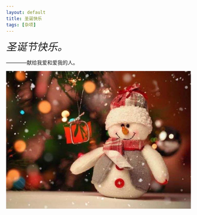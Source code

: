 ```yaml
---
layout: default
title: 圣诞快乐
tags: [杂项]
---
```


<i style="text-align:center; font-size:2em">圣诞节快乐。</i>

————献给我爱和爱我的人。

![l:小球1](/res/圣诞节.jpg)